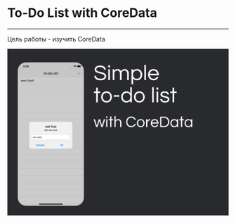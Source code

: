 # To-Do List with CoreData
---
Цель работы - изучить CoreData

![alt tag](https://github.com/rustam66637/to-doList_with_CoreData/blob/main/todo.png "To-do")

